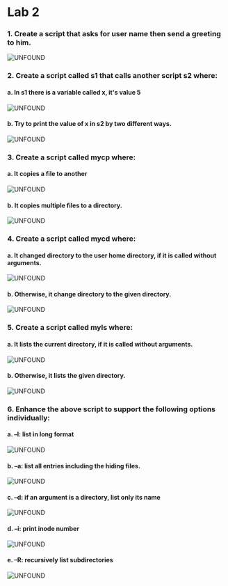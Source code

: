 # Lab 2
### 1. Create a script that asks for user name then send a greeting to him.
![UNFOUND]()
### 2. Create a script called s1 that calls another script s2 where:
#### a. In s1 there is a variable called x, it's value 5
![UNFOUND]()
#### b. Try to print the value of x in s2 by two different ways.
![UNFOUND]()
### 3. Create a script called mycp where:
#### a. It copies a file to another
![UNFOUND]()
#### b. It copies multiple files to a directory.
![UNFOUND]()
### 4. Create a script called mycd where:
#### a. It changed directory to the user home directory, if it is called without arguments.
![UNFOUND]()
#### b. Otherwise, it change directory to the given directory.
![UNFOUND]()
### 5. Create a script called myls where:
#### a. It lists the current directory, if it is called without arguments.
![UNFOUND]()
#### b. Otherwise, it lists the given directory.
![UNFOUND]()
### 6. Enhance the above script to support the following options individually:
#### a. –l: list in long format
![UNFOUND]()
#### b. –a: list all entries including the hiding files.
![UNFOUND]()
#### c. –d: if an argument is a directory, list only its name
![UNFOUND]()
#### d. –i: print inode number
![UNFOUND]()
#### e. –R: recursively list subdirectories
![UNFOUND]()

